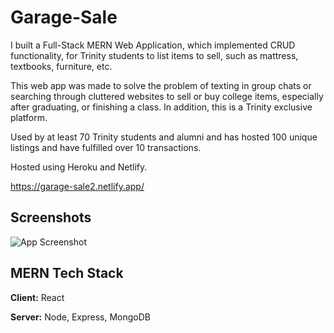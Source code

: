 # Garage-Sale

I built a Full-Stack MERN Web Application, which implemented CRUD functionality, for Trinity students to list items to sell, such as mattress, textbooks, furniture, etc. 

This web app was made to solve the problem of texting in group chats or searching through cluttered websites to sell or buy college items,
especially after graduating, or finishing a class. In addition, this is a Trinity exclusive platform.

Used by at least 70 Trinity students and alumni and has hosted 100 unique listings and have fulfilled over 10 transactions.

Hosted using Heroku and Netlify.

https://garage-sale2.netlify.app/
## Screenshots

![App Screenshot](https://i.imgur.com/ybPocnG.png)

  
## MERN Tech Stack

**Client:** React

**Server:** Node, Express, MongoDB

  
